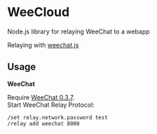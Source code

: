WeeCloud
========

Node.js library for relaying WeeChat to a webapp

Relaying with [weechat.js](https://github.com/eirikb/weechat.js)

Usage
---

**WeeChat**

Require [WeeChat 0.3.7](http://www.weechat.org/download/).   
Start WeeChat Relay Protocol:  

    /set relay.network.password test
    /relay add weechat 8000
